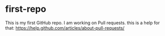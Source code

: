 # first-repo
This is my first GitHub repo.
I am working on Pull requests.
this is a help for that:
https://help.github.com/articles/about-pull-requests/

